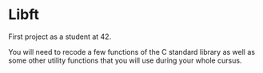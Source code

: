 # Libft
First project as a student at 42. 

You will need to recode a few functions of the C standard library as well as some other utility functions that you will use during your whole cursus.
